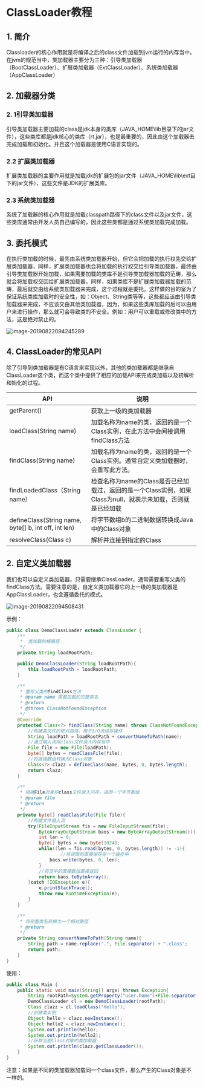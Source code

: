 # ClassLoader教程

## 1. 简介

Classloader的核心作用就是将编译之后的class文件加载到jvm运行的内存当中。在jvm的规范当中，类加载器主要分为三种：引导类加载器（BootClassLoader）、扩展类加载器（ExtClassLoader）、系统类加载器（AppClassLoader）

## 2. 加载器分类

### 2. 1引导类加载器

引导类加载器主要加载的class是jdk本身的类库（JAVA_HOME\lib目录下的jar文件），这些类库都是jdk核心的类库（rt.jar），也是最重要的，因此由这个加载器去完成加载和初始化。并且这个加载器是使用C语言实现的。

### 2.2 扩展类加载器

扩展类加载器的主要作用就是加载jdk的扩展包的jar文件（JAVA_HOME\lib\ext目下的jar文件），这些文件是JDK的扩展类库。

### 2.3 系统类加载器

系统了加载器的核心作用就是加载classpath路径下的class文件以及jar文件，这些类库通常由开发人员自己编写的，因此这些类都是通过系统类加载完成加载。

## 3. 委托模式

在执行类加载的时候，最先由系统类加载器开始，但它会把加载的执行权先交给扩展类加载器，同样，扩展类加载器也会将加载的执行权交给引导类加载器，最终由引导类加载器开始加载，如果需要加载的类库不是引导类加载器加载的范畴，那么就会将加载权交回给扩展类加载器。同样，如果类库不是扩展类加载器加载的范畴，最后就交由给系统类加载器来完成，这个过程就是委托。这样做的目的室为了保证系统类库加载时的安全性，如：Object、String类等等，这些都应该由引导类加载器来完成，不应该交由其他类加载器，因为，如果这些类库加载的后可以由用户来进行操作，那么就可会导致类的不安全。例如：用户可以重载或修改类中的方法，这是绝对禁止的。

![image-20190822094245289](http://ww2.sinaimg.cn/large/006y8mN6gy1g687mba77mj30fk0c2dfz.jpg)

## 4. ClassLoader的常见API

除了引导到类加载器是有C语言来实现以外，其他的类加载器都是继承自ClassLoader这个类，而这个类中提供了相应的加载API来完成类加载以及初解析和始化的过程。

| API                                                  | 说明                                                         |
| ---------------------------------------------------- | ------------------------------------------------------------ |
| getParent()                                          | 获取上一级的类加载器                                         |
| loadClass(String name)                               | 加载名称为name的类，返回的是一个Class实例，在此方法中会间接调用findClass方法 |
| findClass(String name)                               | 加载名称为name的类，返回的是一个Class实例。通常自定义类加载器时，会重写此方法。 |
| findLoadedClass（String name）                       | 检查名称为name的Class是否已经加载过，返回的是一个Class实例，如果Class为null，就表示未加载，否则就是已经加载 |
| defineClass(String name, byte[] b, int off, int len) | 将字节数组b的二进制数据转换成Java中的Class对象               |
| resolveClass(Class c)                                | 解析并连接到指定的Class                                      |

## 2. 自定义类加载器

我们也可以自定义类加载器，只需要继承ClassLoader，通常需要重写父类的findClass方法。需要注意的是，自定义类加载器它的上一级的类加载器是AppClassLoader，也会遵循委托的模式。

![image-20190822094508431](http://ww3.sinaimg.cn/large/006y8mN6gy1g687osvx5pj30ll0emaab.jpg)

示例：

~~~java
public class DemoClassLoader extends ClassLoader {
    /**
     *  类加载的根路径
     */
    private String loadRootPath;

    public DemoClassLoader(String loadRootPath){
        this.loadRootPath = loadRootPath;
    }

    /**
     * 重写父类的findClass方法
     * @param name 需要加载的完整类名
     * @return
     * @throws ClassNotFoundException
     */
    @Override
    protected Class<?> findClass(String name) throws ClassNotFoundException {
        //构建类文件的绝对路径，用于I/O流读写操作
        String loadPath = loadRootPath + convertNameToPath(name);
        //通过输入流将class文件读入内存当中
        File file = new File(loadPath);
        byte[] bytes = readClassFile(file);
        //将直接数组转换为Class对象
        Class<?> clazz = defineClass(name, bytes, 0, bytes.length);
        return clazz;
    }

    /**
     * 根据File对象将class文件读入内存，返回一个字节数组
     * @param file
     * @return
     */
    private byte[] readClassFile(File file){
        //构建文件输入流
        try(FileInputStream fis = new FileInputStream(file);
            ByteArrayOutputStream baos = new ByteArrayOutputStream()){
            int len = 0;
            byte[] bytes = new byte[1024];
            while((len = fis.read(bytes, 0, bytes.length)) != -1){
                    //将读取的直接保存在一个缓存中
                baos.write(bytes, 0, len);
            }
            //将流中的直接数组直接返回
            return baos.toByteArray();
        }catch (IOException e){
            e.printStackTrace();
            throw new RuntimeException(e);
        }
    }

    /**
     * 将完整类名转换为一个相对路径
     * @return
     */
    private String convertNameToPath(String name){
        String path = name.replace(".", File.separator) + ".class";
        return path;
    }
}
~~~

使用：

~~~java
public class Main {
    public static void main(String[] args) throws Exception{
        String rootPath=System.getProperty("user.home")+File.separator;
        DemoClassLoader cl = new DemoClassLoader(rootPath);
        Class clazz = cl.loadClass("Hello");
      	//创建类实例
        Object hello = clazz.newInstance();
        Object hello2 = clazz.newInstance();
        System.out.println(hello);
        System.out.println(hello2);
      	//获取当前Class对象的类加载器
        System.out.println(clazz.getClassLoader());
    }
}
~~~

注意：如果是不同的类加载器加载同一个class文件，那么产生的Class对象是不一样的。